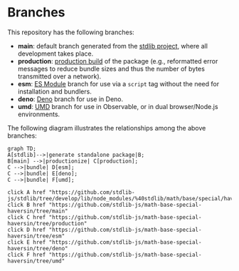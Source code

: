 <!--

@license Apache-2.0

Copyright (c) 2022 The Stdlib Authors.

Licensed under the Apache License, Version 2.0 (the "License");
you may not use this file except in compliance with the License.
You may obtain a copy of the License at

    http://www.apache.org/licenses/LICENSE-2.0

Unless required by applicable law or agreed to in writing, software
distributed under the License is distributed on an "AS IS" BASIS,
WITHOUT WARRANTIES OR CONDITIONS OF ANY KIND, either express or implied.
See the License for the specific language governing permissions and
limitations under the License.

-->

# Branches

This repository has the following branches:

-   **main**: default branch generated from the [stdlib project][stdlib-url], where all development takes place.
-   **production**: [production build][production-url] of the package (e.g., reformatted error messages to reduce bundle sizes and thus the number of bytes transmitted over a network).
-   **esm**: [ES Module][esm-url] branch for use via a `script` tag without the need for installation and bundlers.
-   **deno**: [Deno][deno-url] branch for use in Deno.
-   **umd**: [UMD][umd-url] branch for use in Observable, or in dual browser/Node.js environments.

The following diagram illustrates the relationships among the above branches:

```mermaid
graph TD;
A[stdlib]-->|generate standalone package|B;
B[main] -->|productionize| C[production];
C -->|bundle| D[esm];
C -->|bundle| E[deno];
C -->|bundle| F[umd];

click A href "https://github.com/stdlib-js/stdlib/tree/develop/lib/node_modules/%40stdlib/math/base/special/haversin"
click B href "https://github.com/stdlib-js/math-base-special-haversin/tree/main"
click C href "https://github.com/stdlib-js/math-base-special-haversin/tree/production"
click D href "https://github.com/stdlib-js/math-base-special-haversin/tree/esm"
click E href "https://github.com/stdlib-js/math-base-special-haversin/tree/deno"
click F href "https://github.com/stdlib-js/math-base-special-haversin/tree/umd"
```

[stdlib-url]: https://github.com/stdlib-js/stdlib/tree/develop/lib/node_modules/%40stdlib/math/base/special/haversin
[production-url]: https://github.com/stdlib-js/math-base-special-haversin/tree/production
[deno-url]: https://github.com/stdlib-js/math-base-special-haversin/tree/deno
[umd-url]: https://github.com/stdlib-js/math-base-special-haversin/tree/umd
[esm-url]: https://github.com/stdlib-js/math-base-special-haversin/tree/esm